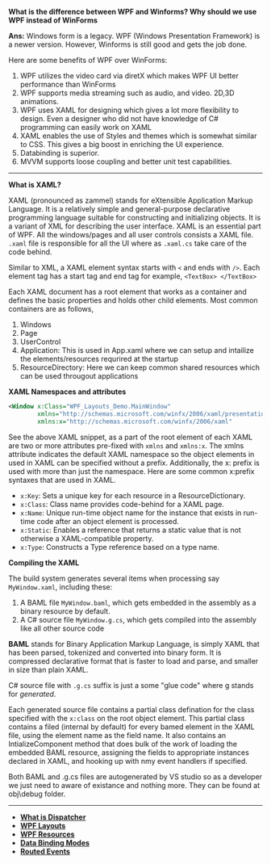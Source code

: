 **What is the difference between WPF and Winforms? Why should we use WPF instead of WinForms**

**Ans:** Windows form is a legacy. WPF (Windows Presentation Framework) is a newer version. However, Winforms is still good and gets the job done.

Here are some benefits of WPF over WinForms:
1. WPF utilizes the video card via diretX which makes WPF UI better performance than WinForms
2. WPF supports media streaming such as audio, and video. 2D,3D animations.
3. WPF uses XAML for designing which gives a lot more flexibility to design. Even a designer who did not have knowledge of C# programming can easily work on XAML
4. XAML enables the use of Styles and themes which is somewhat similar to CSS. This gives a big boost in enriching the UI experience. 
5. Databinding is superior.
6. MVVM supports loose coupling and better unit test capabilities.

---

**What is XAML?**

XAML (pronounced as zammel) stands for eXtensible Application Markup Language. It is a relatively simple and general-purpose declarative programming language suitable for constructing and initializing objects. It is a variant of XML for describing the user interface. XAML is an essential part of WPF. All the windows/pages and all user controls consists a XAML file. `.xaml` file is responsible for all the UI where as `.xaml.cs` take care of the code behind.

Similar to XML, a XAML element syntax starts with `<` and ends with `/>`. Each element tag has a start tag and end tag for example, `<TextBox> </TextBox>` 

Each XAML document has a root element that works as a container and defines the basic properties and holds other child elements. Most common containers are as follows,
1. Windows
2. Page
3. UserControl
4. Application: This is used in App.xaml where we can setup and intailize the elements/resources requrired at the startup 
5. ResourceDirectory: Here we can keep common shared resources which can be used througout applications

**XAML Namespaces and attributes**

```XML
<Window x:Class="WPF_Layouts_Demo.MainWindow"
        xmlns="http://schemas.microsoft.com/winfx/2006/xaml/presentation"
        xmlns:x="http://schemas.microsoft.com/winfx/2006/xaml"
```

See the above XAML snippet, as a part of the root element of each XAML are two or more attributes pre-fixed with `xmlns` and `xmlns:x`. The xmlns attribute indicates the default XAML namespace so the object elements in used in XAML can be specified without a prefix. Additionally, the x: prefix is used with more than just the namespace. Here are some common x:prefix syntaxes that are used in XAML.
- `x:Key`: Sets a unique key for each resource in a ResourceDictionary.
- `x:Class`: Class name provides code-behind for a XAML page.
- `x:Name`: Unique run-time object name for the instance that exists in run-time code after an object element is processed.
- `x:Static`: Enables a reference that returns a static value that is not otherwise a XAML-compatible property.
- `x:Type`: Constructs a Type reference based on a type name. 

**Compiling the XAML**

The build system generates several items when processing say `MyWindow.xaml`, including these:

1.  A BAML file `MyWindow.baml`,  which gets embedded in the  assembly as a binary resource by default.
2.  A C# source file  `MyWindow.g.cs`,  which gets compiled into the assembly like all other source code

**BAML** stands for Binary Application Markup Language, is simply XAML that has been parsed, tokenized and converted into binary form. It is compressed declarative format that is faster to load and parse, and smaller in size than plain XAML.

C# source file with `.g.cs` suffix is just a some "glue code" where g stands for *generated*.

Each generated source file contains a partial class defination for the class specified with the `x:class` on the root object element. This partial class contains a filed (internal by default) for every bamed element in the XAML file, using the element name as the field name. It also contains an IntializeComponent method that does bulk of the work of loading the embedded BAML resource, assigning the fields to appropriate instances declared in XAML, and hooking up with nmy event handlers if specified.

Both BAML and .g.cs files are autogenerated by VS studio so as a developer we just need to aware of existance and nothing more. They can be found at obj\debug folder.

---


* [**What is Dispatcher**](https://github.com/ashutosh-vaidya/Csharp-and-WPF-Interview-Prep/tree/main/dispatcher)
* [**WPF Layouts**](https://github.com/ashutosh-vaidya/Csharp-and-WPF-Interview-Prep/tree/main/WPF%20Layouts)
* [**WPF Resources**](https://github.com/ashutosh-vaidya/Csharp-and-WPF-Interview-Prep/tree/main/WPF%20Basics/resources)
* [**Data Binding Modes**](https://github.com/ashutosh-vaidya/Csharp-and-WPF-Interview-Prep/tree/main/data%20binding)
* [**Routed Events**](https://github.com/ashutosh-vaidya/Csharp-and-WPF-Interview-Prep/tree/main/WPF%20Basics/routed%20events)




